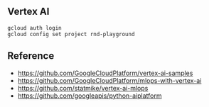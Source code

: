## Vertex AI 

```
gcloud auth login
gcloud config set project rnd-playground
```

## Reference 
- https://github.com/GoogleCloudPlatform/vertex-ai-samples
- https://github.com/GoogleCloudPlatform/mlops-with-vertex-ai
- https://github.com/statmike/vertex-ai-mlops
- https://github.com/googleapis/python-aiplatform
